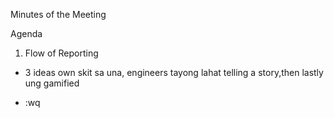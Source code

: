 Minutes of the Meeting 

Agenda
1. Flow of Reporting

- 3 ideas own skit sa una, engineers tayong lahat telling a story,then lastly ung gamified

- :wq

